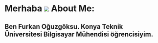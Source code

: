Merhaba ![](https://user-images.githubusercontent.com/18350557/176309783-0785949b-9127-417c-8b55-ab5a4333674e.gif)
    About Me:
=======================
Ben Furkan Oğuzgöksu. Konya Teknik Üniversitesi Bilgisayar Mühendisi öğrencisiyim.
----------------------------
